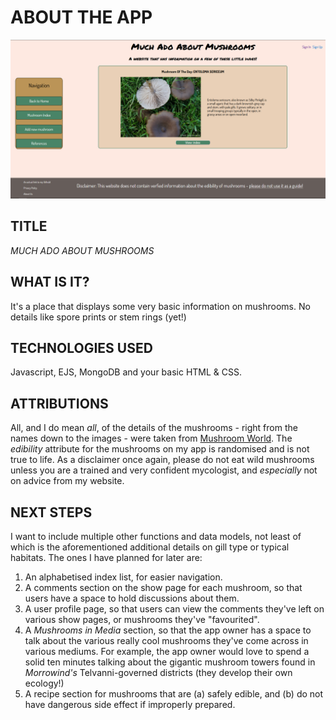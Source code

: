 <h1>ABOUT THE APP</h1>

![A screenshot of the app's landing page](./images/muchAdoAboutMushroomsLP.png)

<h2>TITLE</h2>
<em>MUCH ADO ABOUT MUSHROOMS</em>

<h2>WHAT IS IT?</h2>
It's a place that displays some very basic information on mushrooms. No details like spore prints or stem rings (yet!) 

<h2>TECHNOLOGIES USED</h2>
Javascript, EJS, MongoDB and your basic HTML & CSS.

<h2>ATTRIBUTIONS</h2>
All, and I do mean <i>all</i>, of the details of the mushrooms - right from the names down to the images - were taken from <a href="https://www.mushroom.world/">Mushroom World</a>. The <i>edibility</i> attribute for the mushrooms on my app is randomised and is not true to life. As a disclaimer once again, please do not eat wild mushrooms unless you are a trained and very confident mycologist, and <i>especially</i> not on advice from my website.

<h2>NEXT STEPS</h2>
I want to include multiple other functions and data models, not least of which is the aforementioned additional details on gill type or typical habitats. The ones I have planned for later are:
<ol>
<li>An alphabetised index list, for easier navigation.</li>
<li>A comments section on the show page for each mushroom, so that users have a space to hold discussions about them.</li>
<li>A user profile page, so that users can view the comments they've left on various show pages, or mushrooms they've "favourited".</li>
<li>A <i>Mushrooms in Media</i> section, so that the app owner has a space to talk about the various really cool mushrooms they've come across in various mediums. For example, the app owner would love to spend a solid ten minutes talking about the gigantic mushroom towers found in <i>Morrowind's</i> Telvanni-governed districts (they develop their own ecology!)</li>
<li>A recipe section for mushrooms that are (a) safely edible, and (b) do not have dangerous side effect if improperly prepared.</li>
</ol>


